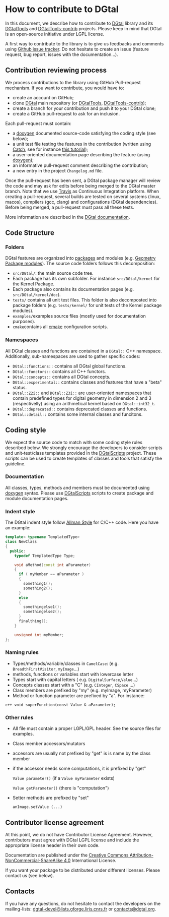 # How to contribute to DGtal

In this document, we describe how to contribute to
[DGtal](http://dgtal.org) library and its
[DGtalTools](http://dgtal.org/tools) and
[DGtalTools-contrib](http://dgtal.org/tools) projects.  Please keep in
mind that DGtal is an open-source initiative under LGPL license.

A first way to contribute to the library is to give us feedbacks and
comments using
[Github issue tracker](https://github.com/DGtal-team/DGtal/issues). Do
not hesitate to create an issue (feature request, bug report, issues
with the documentation...).

## Contribution reviewing process

We process contributions to the library using GitHub Pull-request
mechanism. If you want to contribute, you would have to:
* create an account on GitHub;
* clone [DGtal](https://github.com/DGtal-team/DGtal) main repository
  (or [DGtalTools](https://github.com/DGtal-team/DGtalTools),
  [DGtalTools-contrib](https://github.com/DGtal-team/DGtalTools-contrib));
* create a branch for your contribution and push it to your DGtal
  clone;
* create a GitHub pull-request to ask for an inclusion.

Each pull-request must contain:
* a [doxygen](http://doxygen.org) documented source-code satisfying
  the coding style (see below);
* a unit test file testing the features in the contribution (written
  using [Catch](http://catch-lib.net), see for instance
  [this tutorial](http://dgtal.org/doc/stable/moduleCatch.html));
* a user-oriented documentation page describing the feature (using
  [doxygen](http://doxgen.org));
* an informative pull-request comment describing the contribution;
* a new entry in the project ```Changelog.md``` file.

Once the pull-request has been sent, a DGtal package manager will
review the code and may ask for edits before being merged to the DGtal
master branch. Note that we use [Travis](http://travis-ci.org) as
Continuous Integration platform. When creating a pull-request, several
builds are tested on several systems (linux, macos), compilers (gcc,
clang) and configurations (DGtal dependencies). Before being merged, a
pull-request must pass all these tests.

More information are described in the
[DGtal documentation](http://dgtal.org/doc/stable/moduleFAQGit.html).

## Code Structure

### Folders

DGtal features are organized into
[packages](http://dgtal.org/doc/stable/) and modules
(e.g. [Geometry Package modules](http://dgtal.org/doc/stable/packageGeometry.html)). The
source code folders follows this decomposition:
* ```src/DGtal/```: the main source code tree.
* Each package has its own subfolder. For instance
  ```src/DGtal/kernel``` for the Kernel Package.
* Each package also contains its documentation pages
  (e.g. ```src/DGtal/kernel/doc```).
* ```tests/``` contains all unit test files. This folder is also
  decomposted into package folders (e.g. ```tests/kernel/``` for unit
  tests of the Kernel package modules).
* ```examples/```examples source files (mostly used for documentation
  purposes).
* ```cmake```contains all [cmake](http://cmake.org) configuration
  scripts.

### Namespaces

All DGtal classes and functions are contained in a ```DGtal::``` C++
namespace. Additionally, sub-namespaces are used to gather specific
codes:
* ```DGtal::functions::``` contains all DGtal global functions.
* ```DGtal::functors::``` contains all C++ functors.
* ```DGtal::concepts::``` contains all DGtal concepts.
* ```DGtal::experimental::``` contains classes and features that have a "beta" status.
* ```DGtal::Z2i::``` and ```DGtal::Z3i::``` are user-oriented
  namespaces that contain predefined types for digital geometry in
  dimension 2 and 3 (respectivelly) using an arithmetical kernel based
  on ```DGtal::int32_t```.
* ```DGtal::deprecated::``` contains deprecated classes  and functions.
* ```DGtal::detail::``` contains some internal classes and funcitons.


## Coding style

We expect the source code to match with some coding style rules
described below. We strongly encourage the developers to consider
scripts and unit-test/class templates provided in the
[DGtalScripts](https://github.com/DGtal-team/DGtalScripts)
project. These scripts can be used to create templates of classes and
tools that satisfy the guideline.

### Documentation

All classes, types, methods and members must be documented using
[doxygen](http://doxygen.org) syntax. Please use
[DGtalScripts](https://github.com/DGtal-team/DGtalScripts) scripts to
create package and module documentation pages.

### Indent style

The DGtal indent style follow
[Allman Style](https://en.wikipedia.org/wiki/Indent_style#Allman_style)
for C/C++ code. Here you have an example:

```c++
template< typename TemplatedType>
class NewClass
{
  public:
    typedef TemplatedType Type;

    void aMethod(const int aParameter)
    {
      if ( myMember == aParameter )
      {
        something1();
        something2();
      }
      else
      {
        somethingelse1();
        somethingelse2();
      }
      finalthing();
    }

    unsigned int myMember;
};
```
### Naming rules

* Types/methods/variable/classes in ```CamelCase```: (e.g.
```BreadthFirstVisitor```, ```myImage```...)
* methods, functions or variables start with lowercase letter
* Types start with capital letters (
  e.g. ```DigitalSurface```,```Value```...)
* Concepts classes start with a "C" (e.g. ```CInteger```, ```CSpace```
  ...)
* Class members are prefixed by "my" (e.g.  myImage, myParameter)
* Method or function parameter are prefixed by "a". For instance:

``` c++ void superFunction(const Value & aParameter); ```

### Other rules

* All file must contain a proper LGPL/GPL header. See the source files for examples.
* Class member accessors/mutators
 * accessors are usually not prefixed by "get" is is name by the class member
 * if the accessor needs some computations, it is prefixed by "get"

      `Value parameter()` (if a `Value myParameter` exists)

      `Value getParameter()` (there is "computation")

 * Setter methods are prefixed by "set"

      `anImage.setValue (...)`


## Contributor license agreement

At this point, we do not have Contributor License Agreement. However,
contributors must agree with DGtal LGPL license and include the
appropriate license header in their own code.

Documentation are published under the
[Creative Commons Attribution-NonCommercial-ShareAlike 4.0](http://creativecommons.org/licenses/by-nc-sa/4.0/)
International License.

If you want your package to be distributed under different
licenses. Please contact us (see below).

## Contacts

If you have any questions, do not hesitate to contact the developers
on the mailing-lists:
[dgtal-devel@lists.gforge.liris.cnrs.fr](mailto:dgtal-devel@lists.gforge.liris.cnrs.fr)
or [contacts@dgtal.org](mailto:contacts@dgtal.org).

